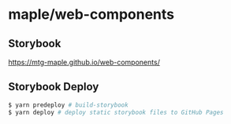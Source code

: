 # maple/web-components
## Storybook
https://mtg-maple.github.io/web-components/

## Storybook Deploy
```bash
$ yarn predeploy # build-storybook
$ yarn deploy # deploy static storybook files to GitHub Pages